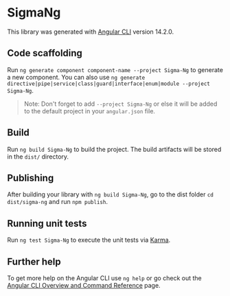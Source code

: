 # SigmaNg

This library was generated with [Angular CLI](https://github.com/angular/angular-cli) version 14.2.0.

## Code scaffolding

Run `ng generate component component-name --project Sigma-Ng` to generate a new component. You can also use `ng generate directive|pipe|service|class|guard|interface|enum|module --project Sigma-Ng`.
> Note: Don't forget to add `--project Sigma-Ng` or else it will be added to the default project in your `angular.json` file. 

## Build

Run `ng build Sigma-Ng` to build the project. The build artifacts will be stored in the `dist/` directory.

## Publishing

After building your library with `ng build Sigma-Ng`, go to the dist folder `cd dist/sigma-ng` and run `npm publish`.

## Running unit tests

Run `ng test Sigma-Ng` to execute the unit tests via [Karma](https://karma-runner.github.io).

## Further help

To get more help on the Angular CLI use `ng help` or go check out the [Angular CLI Overview and Command Reference](https://angular.io/cli) page.
